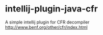 # intellij-plugin-java-cfr
A simple intellij plugin for CFR decompiler http://www.benf.org/other/cfr/index.html
